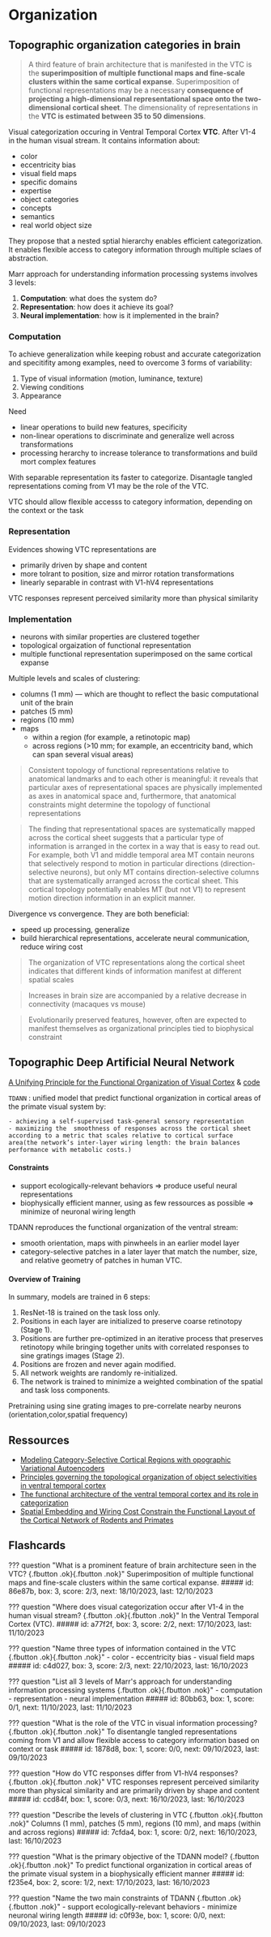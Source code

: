# Organization

## Topographic organization categories in brain

> A third feature of brain architecture that is manifested in the VTC is the **superimposition of multiple functional maps and fine-scale clusters within the same cortical expanse**. Superimposition of functional representations may be a necessary **consequence of projecting a high-dimensional representational space onto the two-dimensional cortical sheet**. The dimensionality of representations in the **VTC is estimated between 35 to 50 dimensions**.

Visual categorization occuring in Ventral Temporal Cortex **VTC**. After V1-4 in the human visual stream.
It contains information about:

- color
- eccentricity bias
- visual field maps
- specific domains
- expertise
- object categories
- concepts
- semantics
- real world object size

They propose that a nested sptial hierarchy enables efficient categorization. It enables flexible access to category information through multiple sclaes of abstraction.

Marr approach for understanding information processing systems involves 3 levels:

1. **Computation**: what does the system do?
2. **Representation**: how does it achieve its goal?
3. **Neural implementation**: how is it implemented in the brain?

### Computation

To achieve generalization while keeping robust and accurate categorization and specitifity among examples, need to overcome 3 forms of variability:

1. Type of visual information (motion, luminance, texture)
2. Viewing conditions
3. Appearance

Need

- linear operations to build new features, specificity
- non-linear operations to discriminate and generalize well across transformations
- processing herarchy to increase tolerance to transformations and build mort complex features

With separable representation its faster to categorize. Disantagle tangled representations coming from V1 may be the role of the VTC.

VTC should allow flexible accesss to category information, depending on the context or the task

### Representation

Evidences showing VTC representations are
- primarily driven by shape and content
- more tolrant to position, size and mirror rotation transformations
- linearly separable in contrast with V1-hV4 representations

VTC responses represent perceived similarity more than physical similarity

### Implementation

- neurons with similar properties are clustered together
- topological orgaization of functional representation
- multiple functional representation superimposed on the same cortical expanse

Multiple levels and scales of clustering:
- columns (1 mm) — which are thought to reflect the basic computational unit of the brain
- patches (5 mm)
- regions (10 mm)
- maps
  - within a region (for example, a retinotopic map)
  - across regions (>10 mm; for example, an eccentricity band, which can span several visual areas)

> Consistent topology of functional representations relative to anatomical landmarks and to each other is meaningful: it reveals that particular axes of representational spaces are physically implemented as axes in anatomical space and, furthermore, that anatomical constraints might determine the topology of functional representations

> The finding that representational spaces are systematically mapped across the cortical sheet suggests that a particular type of information is arranged in the cortex in a way that is easy to read out. For example, both V1 and middle temporal area MT contain neurons that selectively respond to motion in particular directions (direction-selective neurons), but only MT contains direction-selective columns that are systematically arranged across the cortical sheet. This cortical topology potentially enables MT (but not V1) to represent motion direction information in an explicit manner.

Divergence vs convergence. They are both beneficial:
- speed up processing, generalize
- build hierarchical representations, accelerate neural communication, reduce wiring cost

> The organization of VTC representations along the cortical sheet indicates that different kinds of information manifest at different spatial scales


> Increases in brain size are accompanied by a relative decrease in connectivity (macaques vs mouse)

> Evolutionarily preserved features, however, often are expected to manifest themselves as organizational principles tied to biophysical constraint


## Topographic Deep Artificial Neural Network

[A Unifying Principle for the Functional Organization of Visual Cortex](https://www.biorxiv.org/content/10.1101/2023.05.18.541361v1.full.pdf) & [code](https://github.com/neuroailab/TDANN)

`TDANN`
:  unified model that predict functional organization in cortical areas of the primate visual system by:

    - achieving a self-supervised task-general sensory representation
    - maximizing the  smoothness of responses across the cortical sheet according to a metric that scales relative to cortical surface area(the network’s inter-layer wiring length: the brain balances performance with metabolic costs.)

#### Constraints

- support ecologically-relevant behaviors $\Rightarrow$ produce useful neural representations
- biophysically efficient manner, using as few ressources as possible $\Rightarrow$ minimize of neuronal wiring length

TDANN reproduces the functional organization of the ventral stream:

- smooth orientation, maps with pinwheels in an earlier model layer
- category-selective patches in a later layer that match the number, size, and relative geometry of patches in human VTC.

#### Overview of Training

In summary, models are trained in 6 steps:

1. ResNet-18 is trained on the task loss only.
2. Positions in each layer are initialized to preserve coarse retinotopy (Stage 1).
3. Positions are further pre-optimized in an iterative process that preserves retinotopy while bringing together
units with correlated responses to sine gratings images (Stage 2).
1. Positions are frozen and never again modified.
2. All network weights are randomly re-initialized.
3. The network is trained to minimize a weighted combination of the spatial and task loss components.

Pretraining using sine grating images to pre-correlate nearby neurons (orientation,color,spatial frequency)

## Ressources

- [Modeling Category-Selective Cortical Regions with
opographic Variational Autoencoders](https://arxiv.org/pdf/2110.13911.pdf)
- [Principles governing the topological organization of object
selectivities in ventral temporal cortex](https://www.biorxiv.org/content/10.1101/2021.09.15.460220v1.full.pdf)
- [The functional architecture of the ventral temporal cortex and its
role in categorization](https://www.ncbi.nlm.nih.gov/pmc/articles/PMC4143420/pdf/nihms612516.pdf)
- [Spatial Embedding and Wiring Cost Constrain the Functional Layout of the Cortical Network of Rodents and Primates](https://journals.plos.org/plosbiology/article/file?id=10.1371/journal.pbio.1002512&type=printable)

## Flashcards
??? question "What is a prominent feature of brain architecture seen in the VTC? [](){.fbutton .ok}[](){.fbutton .nok}"
    Superimposition of multiple functional maps and fine-scale clusters within the same cortical expanse.
    ##### id: 86e87b, box: 3, score: 2/3, next: 18/10/2023, last: 12/10/2023

??? question "Where does visual categorization occur after V1-4 in the human visual stream? [](){.fbutton .ok}[](){.fbutton .nok}"
    In the Ventral Temporal Cortex (VTC).
    ##### id: a77f2f, box: 3, score: 2/2, next: 17/10/2023, last: 11/10/2023

??? question "Name three types of information contained in the VTC [](){.fbutton .ok}[](){.fbutton .nok}"
    - color
    - eccentricity bias
    - visual field maps
    ##### id: c4d027, box: 3, score: 2/3, next: 22/10/2023, last: 16/10/2023

??? question "List all 3 levels of Marr's approach for understanding information processing systems [](){.fbutton .ok}[](){.fbutton .nok}"
    - computation
    - representation
    - neural implementation
    ##### id: 80bb63, box: 1, score: 0/1, next: 11/10/2023, last: 11/10/2023

??? question "What is the role of the VTC in visual information processing? [](){.fbutton .ok}[](){.fbutton .nok}"
    To disentangle tangled representations coming from V1 and allow flexible access to category information based on context or task
    ##### id: 1878d8, box: 1, score: 0/0, next: 09/10/2023, last: 09/10/2023

??? question "How do VTC responses differ from V1-hV4 responses? [](){.fbutton .ok}[](){.fbutton .nok}"
    VTC responses represent perceived similarity more than physical similarity and are primarily driven by shape and content
    ##### id: ccd84f, box: 1, score: 0/3, next: 16/10/2023, last: 16/10/2023

??? question "Describe the levels of clustering in VTC [](){.fbutton .ok}[](){.fbutton .nok}"
    Columns (1 mm), patches (5 mm), regions (10 mm), and maps (within and across regions)
    ##### id: 7cfda4, box: 1, score: 0/2, next: 16/10/2023, last: 16/10/2023

??? question "What is the primary objective of the TDANN model? [](){.fbutton .ok}[](){.fbutton .nok}"
    To predict functional organization in cortical areas of the primate visual system in a biophysically efficient manner
    ##### id: f235e4, box: 2, score: 1/2, next: 17/10/2023, last: 16/10/2023

??? question "Name the two main constraints of TDANN [](){.fbutton .ok}[](){.fbutton .nok}"
    - support ecologically-relevant behaviors
    - minimize neuronal wiring length
    ##### id: c0f93e, box: 1, score: 0/0, next: 09/10/2023, last: 09/10/2023